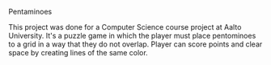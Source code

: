 Pentaminoes

This project was done for a Computer Science course project at Aalto University. It's a puzzle game in which the player must place pentominoes to a grid in a way that they do not overlap. Player can score points and clear space by creating lines of the same color.
